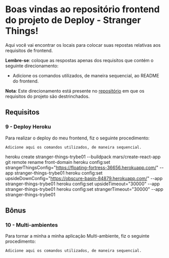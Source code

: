 # Boas vindas ao repositório frontend do projeto de Deploy - Stranger Things!

Aqui você vai encontrar os locais para colocar suas repostas relativas aos requisitos de frontend.

**Lembre-se**: coloque as respostas apenas dos requisitos que contém o seguinte direcionamento:

  - Adicione os comandos utilizados, de maneira sequencial, ao README do frontend.

**Nota**: Este direcionamento está presente no [repositório](https://github.com/tryber/sd-01-project-stranger-things) em que os requisitos do projeto são destrinchados.

## Requisitos

### 9 - Deploy Heroku

Para realizar o deploy do meu frontend, fiz o seguinte procedimento:

`Adicione aqui os comandos utilizados, de maneira sequencial.`

 heroku create stranger-things-trybe01 --buildpack mars/create-react-app
 git remote rename front-domain
 heroku config:set strangerThingsConfig="https://floating-fortress-36656.herokuapp.com/" --app stranger-things-trybe01
 heroku config:set upsideDownConfig="https://obscure-basin-84879.herokuapp.com/" --app stranger-things-trybe01
 heroku config:set upsideTimeout="30000" --app stranger-things-trybe01
 heroku config:set strangerTimeout="30000" --app stranger-things-trybe01


## Bônus

### 10 - Multi-ambientes

Para tornar a minha a minha aplicação Multi-ambiente, fiz o seguinte procedimento:

`Adicione aqui os comandos utilizados, de maneira sequencial.`
